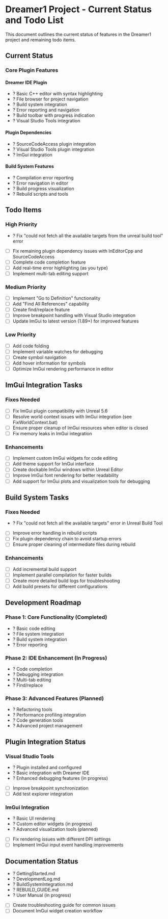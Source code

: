 # Dreamer1 Project - Current Status and Todo List

This document outlines the current status of features in the Dreamer1 project and remaining todo items.

## Current Status

### Core Plugin Features

#### Dreamer IDE Plugin
- ? Basic C++ editor with syntax highlighting
- ? File browser for project navigation
- ? Build system integration
- ? Error reporting and navigation
- ? Build toolbar with progress indication
- ? Visual Studio Tools integration

#### Plugin Dependencies
- ? SourceCodeAccess plugin integration
- ? Visual Studio Tools plugin integration
- ? ImGui integration

#### Build System Features
- ? Compilation error reporting
- ? Error navigation in editor
- ? Build progress visualization
- ? Rebuild scripts and tools

## Todo Items

### High Priority
- ? Fix "could not fetch all the available targets from the unreal build tool" error
- [ ] Fix remaining plugin dependency issues with InEditorCpp and SourceCodeAccess
- [ ] Complete code completion feature
- [ ] Add real-time error highlighting (as you type)
- [ ] Implement multi-tab editing support

### Medium Priority
- [ ] Implement "Go to Definition" functionality
- [ ] Add "Find All References" capability
- [ ] Create find/replace feature
- [ ] Improve breakpoint handling with Visual Studio integration
- [ ] Update ImGui to latest version (1.89+) for improved features

### Low Priority
- [ ] Add code folding
- [ ] Implement variable watches for debugging
- [ ] Create symbol navigation
- [ ] Add hover information for symbols
- [ ] Optimize ImGui rendering performance in editor

## ImGui Integration Tasks

### Fixes Needed
- [ ] Fix ImGui plugin compatibility with Unreal 5.6
- [ ] Resolve world context issues with ImGui integration (see FixWorldContext.bat)
- [ ] Ensure proper cleanup of ImGui resources when editor is closed
- [ ] Fix memory leaks in ImGui integration

### Enhancements
- [ ] Implement custom ImGui widgets for code editing
- [ ] Add theme support for ImGui interface
- [ ] Create dockable ImGui windows within Unreal Editor
- [ ] Improve ImGui font rendering for better readability
- [ ] Add support for ImGui plots and visualization tools for debugging

## Build System Tasks

### Fixes Needed
- ? Fix "could not fetch all the available targets" error in Unreal Build Tool
- [ ] Improve error handling in rebuild scripts
- [ ] Fix plugin dependency chain to avoid startup errors
- [ ] Ensure proper cleaning of intermediate files during rebuild

### Enhancements
- [ ] Add incremental build support
- [ ] Implement parallel compilation for faster builds
- [ ] Create more detailed build logs for troubleshooting
- [ ] Add build presets for different configurations

## Development Roadmap

### Phase 1: Core Functionality (Completed)
- ? Basic code editing
- ? File system integration
- ? Build system integration
- ? Error reporting

### Phase 2: IDE Enhancement (In Progress)
- ? Code completion
- ? Debugging integration
- ? Multi-tab editing
- ? Find/replace

### Phase 3: Advanced Features (Planned)
- ? Refactoring tools
- ? Performance profiling integration
- ? Code generation tools
- ? Advanced project management

## Plugin Integration Status

### Visual Studio Tools
- ? Plugin installed and configured
- ? Basic integration with Dreamer IDE
- ? Enhanced debugging features (in progress)
- [ ] Improve breakpoint synchronization
- [ ] Add test explorer integration

### ImGui Integration
- ? Basic UI rendering
- ? Custom editor widgets (in progress)
- ? Advanced visualization tools (planned)
- [ ] Fix rendering issues with different DPI settings
- [ ] Implement ImGui input event handling improvements

## Documentation Status

- ? GettingStarted.md
- ? DevelopmentLog.md
- ? BuildSystemIntegration.md
- ? REBUILD_GUIDE.md
- ? User Manual (in progress)
- [ ] Create troubleshooting guide for common issues
- [ ] Document ImGui widget creation workflow